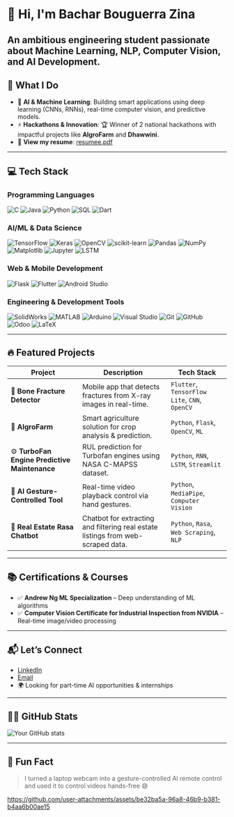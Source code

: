 # 👋 Hi, I'm Bachar Bouguerra Zina

An ambitious engineering student passionate about **Machine Learning, NLP, Computer Vision, and AI Development**.
---

## 🧠 What I Do

- 🧪 **AI & Machine Learning**: Building smart applications using deep learning (CNNs, RNNs), real-time computer vision, and predictive models.
- ⚡ **Hackathons & Innovation**: 🏆 Winner of 2 national hackathons with impactful projects like **AIgroFarm** and **Dhawwini**.
- 📄 **View my resume**: [resumee.pdf](https://github.com/user-attachments/files/21714340/resumee.pdf)



---
## 💻 Tech Stack

### Programming Languages
![C](https://img.shields.io/badge/C-00599C?style=for-the-badge&logo=c&logoColor=white)
![Java](https://img.shields.io/badge/Java-ED8B00?style=for-the-badge&logo=openjdk&logoColor=white)
![Python](https://img.shields.io/badge/Python-3776AB?style=for-the-badge&logo=python&logoColor=white)
![SQL](https://img.shields.io/badge/SQL-4479A1?style=for-the-badge&logo=mysql&logoColor=white)
![Dart](https://img.shields.io/badge/Dart-0175C2?style=for-the-badge&logo=dart&logoColor=white)

### AI/ML & Data Science
![TensorFlow](https://img.shields.io/badge/TensorFlow-FF6F00?style=for-the-badge&logo=tensorflow&logoColor=white)
![Keras](https://img.shields.io/badge/Keras-D00000?style=for-the-badge&logo=keras&logoColor=white)
![OpenCV](https://img.shields.io/badge/OpenCV-5C3EE8?style=for-the-badge&logo=opencv&logoColor=white)
![scikit-learn](https://img.shields.io/badge/scikit--learn-F7931E?style=for-the-badge&logo=scikit-learn&logoColor=white)
![Pandas](https://img.shields.io/badge/Pandas-150458?style=for-the-badge&logo=pandas&logoColor=white)
![NumPy](https://img.shields.io/badge/Numpy-013243?style=for-the-badge&logo=numpy&logoColor=white)
![Matplotlib](https://img.shields.io/badge/Matplotlib-00599C?style=for-the-badge&logo=matplotlib&logoColor=white)
![Jupyter](https://img.shields.io/badge/Jupyter-F37626?style=for-the-badge&logo=jupyter&logoColor=white)
![LSTM](https://img.shields.io/badge/LSTM-FF6F00?style=for-the-badge&logo=tensorflow&logoColor=white)

### Web & Mobile Development
![Flask](https://img.shields.io/badge/Flask-000000?style=for-the-badge&logo=flask&logoColor=white)
![Flutter](https://img.shields.io/badge/Flutter-02569B?style=for-the-badge&logo=flutter&logoColor=white)
![Android Studio](https://img.shields.io/badge/Android_Studio-3DDC84?style=for-the-badge&logo=android-studio&logoColor=white)

### Engineering & Development Tools
![SolidWorks](https://img.shields.io/badge/SolidWorks-00599C?style=for-the-badge&logo=dass&logoColor=white)
![MATLAB](https://img.shields.io/badge/MATLAB-0076A8?style=for-the-badge&logo=mathworks&logoColor=white)
![Arduino](https://img.shields.io/badge/Arduino-00979D?style=for-the-badge&logo=arduino&logoColor=white)
![Visual Studio](https://img.shields.io/badge/Visual_Studio-5C2D91?style=for-the-badge&logo=visual-studio&logoColor=white)
![Git](https://img.shields.io/badge/Git-F05032?style=for-the-badge&logo=git&logoColor=white)
![GitHub](https://img.shields.io/badge/GitHub-100000?style=for-the-badge&logo=github&logoColor=white)
![Odoo](https://img.shields.io/badge/Odoo-714B67?style=for-the-badge&logo=odoo&logoColor=white)
![LaTeX](https://img.shields.io/badge/LaTeX-008080?style=for-the-badge&logo=latex&logoColor=white)


---
## 🔥 Featured Projects

| Project | Description | Tech Stack |
|--------|-------------|------------|
| 🦴 **Bone Fracture Detector** | Mobile app that detects fractures from X-ray images in real-time. | `Flutter`, `TensorFlow Lite`, `CNN`, `OpenCV` |
| 🌿 **AIgroFarm** | Smart agriculture solution for crop analysis & prediction. | `Python`, `Flask`, `OpenCV`, `ML` |
| ⚙️ **TurboFan Engine Predictive Maintenance** | RUL prediction for Turbofan engines using NASA C-MAPSS dataset. | `Python`, `RNN`, `LSTM`, `Streamlit` |
| 🧤 **AI Gesture-Controlled Tool** | Real-time video playback control via hand gestures. | `Python`, `MediaPipe`, `Computer Vision` |
| 💬 **Real Estate Rasa Chatbot** | Chatbot for extracting and filtering real estate listings from web-scraped data. | `Python`, `Rasa`, `Web Scraping`, `NLP` |

---



## 📚 Certifications & Courses

- ✅ **Andrew Ng ML Specialization** – Deep understanding of ML algorithms
- ✅ **Computer Vision Certificate for Industrial Inspection from NVIDIA** – Real-time image/video processing

---

## 📬 Let’s Connect

- [LinkedIn](https://www.linkedin.com/in/bouguerra-bachar/)
- [Email](bachar.bouguerrazina@insat.ucar.tn)
- 🌍 Looking for part-time AI opportunities & internships

---

## 🧑‍💻 GitHub Stats

![Your GitHub stats](https://github-readme-stats.vercel.app/api?username=Bachar02&show_icons=true&theme=tokyonight)

---

## 📝 Fun Fact

> I turned a laptop webcam into a gesture-controlled AI remote control and used it to control videos hands-free 😄



https://github.com/user-attachments/assets/be32ba5a-96a8-46b9-b381-b4aa6b00ae15

